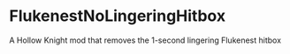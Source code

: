 ﻿# FlukenestNoLingeringHitbox

A Hollow Knight mod that removes the 1-second lingering Flukenest hitbox
